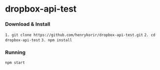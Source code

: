 # dropbox-api-test
### Download & Install
`1. git clone https://github.com/henrykorir/dropbox-api-test.git` 
`2. cd dropbox-api-test`
`3. npm install`
### Running
`npm start`
